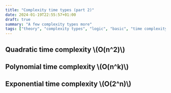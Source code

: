 ```yaml
---
title: "Complexity time types (part 2)"
date: 2024-01-19T22:55:57+01:00
draft: true
summary: "A few complexity types more"
tags: ["theory", "complexity types", "logic", "basic", "time complexity", "algorithm"]
---
```


## Quadratic time complexity \\(O(n^2)\\)

## Polynomial time complexity \\(O(n^k)\\)

## Exponential time complexity \\(O(2^n)\\)
